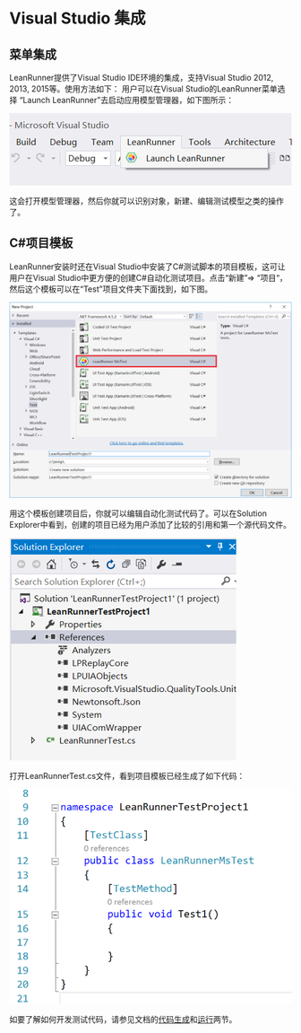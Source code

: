 # Visual Studio 集成

## 菜单集成
LeanRunner提供了Visual Studio  IDE环境的集成，支持Visual Studio 2012, 2013, 2015等。使用方法如下：
用户可以在Visual Studio的LeanRunner菜单选择 “Launch LeanRunner”去启动应用模型管理器，如下图所示：

![](/assets/5.1_vs_menu.png)

这会打开模型管理器，然后你就可以识别对象，新建、编辑测试模型之类的操作了。

## C#项目模板
LeanRunner安装时还在Visual Studio中安装了C#测试脚本的项目模板，这可让用户在Visual Studio中更方便的创建C#自动化测试项目。点击“新建”=> “项目“，然后这个模板可以在“Test”项目文件夹下面找到，如下图。

![](/assets/5.1_vs_dialog.png)

用这个模板创建项目后，你就可以编辑自动化测试代码了。可以在Solution Explorer中看到，创建的项目已经为用户添加了比较的引用和第一个源代码文件。

![](/assets/5.1_vs_sln_explore.png)

打开LeanRunnerTest.cs文件，看到项目模板已经生成了如下代码：

![](/assets/5.1_vs_code.png)

如要了解如何开发测试代码，请参见文档的[代码生成](/4_code_generation.md)和[运行](/1_2_run.md)两节。



